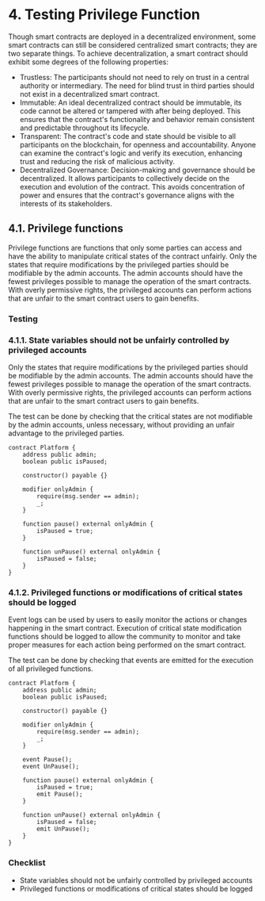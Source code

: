 # 4. Testing Privilege Function

Though smart contracts are deployed in a decentralized environment, some smart contracts can still be considered centralized smart contracts; they are two separate things. To achieve decentralization, a smart contract should exhibit some degrees of the following properties:

* Trustless: The participants should not need to rely on trust in a central authority or intermediary. The need for blind trust in third parties should not exist in a decentralized smart contract.
* Immutable: An ideal decentralized contract should be immutable, its code cannot be altered or tampered with after being deployed. This ensures that the contract's functionality and behavior remain consistent and predictable throughout its lifecycle.
* Transparent: The contract's code and state should be visible to all participants on the blockchain, for openness and accountability. Anyone can examine the contract's logic and verify its execution, enhancing trust and reducing the risk of malicious activity.
* Decentralized Governance: Decision-making and governance should be decentralized. It allows participants to collectively decide on the execution and evolution of the contract. This avoids concentration of power and ensures that the contract's governance aligns with the interests of its stakeholders.

## 4.1. Privilege functions <a href="#privilege-functions" id="privilege-functions"></a>

Privilege functions are functions that only some parties can access and have the ability to manipulate critical states of the contract unfairly. Only the states that require modifications by the privileged parties should be modifiable by the admin accounts. The admin accounts should have the fewest privileges possible to manage the operation of the smart contracts. With overly permissive rights, the privileged accounts can perform actions that are unfair to the smart contract users to gain benefits.

### **Testing**

### **4.1.1. State variables should not be unfairly controlled by privileged accounts**

Only the states that require modifications by the privileged parties should be modifiable by the admin accounts. The admin accounts should have the fewest privileges possible to manage the operation of the smart contracts. With overly permissive rights, the privileged accounts can perform actions that are unfair to the smart contract users to gain benefits.

The test can be done by checking that the critical states are not modifiable by the admin accounts, unless necessary, without providing an unfair advantage to the privileged parties.

```solidity
contract Platform {
    address public admin;
    boolean public isPaused;
  
    constructor() payable {}
  
    modifier onlyAdmin {
        require(msg.sender == admin);
        _;
    }

    function pause() external onlyAdmin {
        isPaused = true;
    }
    
    function unPause() external onlyAdmin {
        isPaused = false;
    }
}
```

### **4.1.2. Privileged functions or modifications of critical states should be logged**

Event logs can be used by users to easily monitor the actions or changes happening in the smart contract. Execution of critical state modification functions should be logged to allow the community to monitor and take proper measures for each action being performed on the smart contract.

The test can be done by checking that events are emitted for the execution of all privileged functions.

```solidity
contract Platform {
    address public admin;
    boolean public isPaused;
    
    constructor() payable {}
  
    modifier onlyAdmin {
        require(msg.sender == admin);
        _;
    }
  
    event Pause();
    event UnPause();

    function pause() external onlyAdmin {
        isPaused = true;
        emit Pause();
    }
    
    function unPause() external onlyAdmin {
        isPaused = false;
        emit UnPause();
    }
}
```

### Checklist <a href="#checklist" id="checklist"></a>

* State variables should not be unfairly controlled by privileged accounts
* Privileged functions or modifications of critical states should be logged
